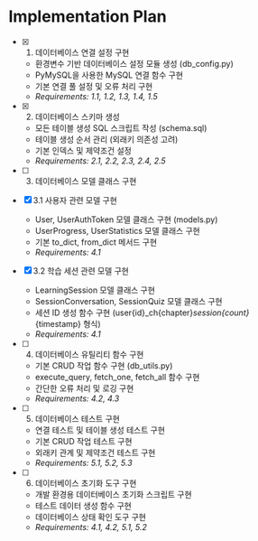# Implementation Plan

- [x] 1. 데이터베이스 연결 설정 구현








  - 환경변수 기반 데이터베이스 설정 모듈 생성 (db_config.py)
  - PyMySQL을 사용한 MySQL 연결 함수 구현
  - 기본 연결 풀 설정 및 오류 처리 구현
  - _Requirements: 1.1, 1.2, 1.3, 1.4, 1.5_

- [x] 2. 데이터베이스 스키마 생성





  - 모든 테이블 생성 SQL 스크립트 작성 (schema.sql)
  - 테이블 생성 순서 관리 (외래키 의존성 고려)
  - 기본 인덱스 및 제약조건 설정
  - _Requirements: 2.1, 2.2, 2.3, 2.4, 2.5_

- [ ] 3. 데이터베이스 모델 클래스 구현
- [x] 3.1 사용자 관련 모델 구현






  - User, UserAuthToken 모델 클래스 구현 (models.py)
  - UserProgress, UserStatistics 모델 클래스 구현
  - 기본 to_dict, from_dict 메서드 구현
  - _Requirements: 4.1_

- [x] 3.2 학습 세션 관련 모델 구현





  - LearningSession 모델 클래스 구현
  - SessionConversation, SessionQuiz 모델 클래스 구현
  - 세션 ID 생성 함수 구현 (user{id}_ch{chapter}_session{count}_{timestamp} 형식)
  - _Requirements: 4.1_

- [ ] 4. 데이터베이스 유틸리티 함수 구현
  - 기본 CRUD 작업 함수 구현 (db_utils.py)
  - execute_query, fetch_one, fetch_all 함수 구현
  - 간단한 오류 처리 및 로깅 구현
  - _Requirements: 4.2, 4.3_

- [ ] 5. 데이터베이스 테스트 구현
  - 연결 테스트 및 테이블 생성 테스트 구현
  - 기본 CRUD 작업 테스트 구현
  - 외래키 관계 및 제약조건 테스트 구현
  - _Requirements: 5.1, 5.2, 5.3_

- [ ] 6. 데이터베이스 초기화 도구 구현
  - 개발 환경용 데이터베이스 초기화 스크립트 구현
  - 테스트 데이터 생성 함수 구현
  - 데이터베이스 상태 확인 도구 구현
  - _Requirements: 4.1, 4.2, 5.1, 5.2_